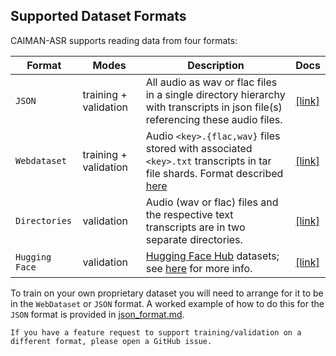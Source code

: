 ## Supported Dataset Formats

CAIMAN-ASR supports reading data from four formats:

| Format | Modes | Description | Docs |
| ------- | ------- | ------- | ------- |
| `JSON` | training + validation | All audio as wav or flac files in a single directory hierarchy with transcripts in json file(s) referencing these audio files. | [[link]](./json_format.md) |
| `Webdataset` | training + validation | Audio `<key>.{flac,wav}` files stored with associated `<key>.txt` transcripts in tar file shards. Format described [here](https://github.com/webdataset/webdataset#the-webdataset-format) | [[link]](./WebDataset_format.md) |
| `Directories` | validation | Audio (wav or flac) files and the respective text transcripts are in two separate directories. | [[link]](./directory_of_audio_format.md) |
| `Hugging Face` | validation | [Hugging Face Hub](https://huggingface.co/docs/hub/en/datasets-overview) datasets; see [here](./hugging_face_dataset_format.md) for more info. | [[link]](./hugging_face_dataset_format.md) |

To train on your own proprietary dataset you will need to arrange for it to be in the `WebDataset` or `JSON` format.
A worked example of how to do this for the `JSON` format is provided in [json_format.md](./json_format.md).

```admonish
If you have a feature request to support training/validation on a different format, please open a GitHub issue.
```
